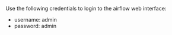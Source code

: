 Use the following credentials to login to the airflow web interface:

- username: admin
- password: admin

